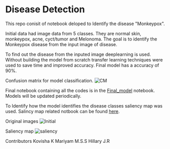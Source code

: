 # Disease Detection

This repo conisit of notebook deloped to Identify the disease "Monkeypox". 

Initial data had image data from 5 classes. They are normal skin, monkeypox, acne, cyct/tumor and Melonoma. The goal is to identify the Monkeypox disease from the input image of disease. 

To find out the disease from the inputed image deeplearning is used. Without building the model from scratch transfer learning techniques were used to save time and improved accuracy. Final model has a accuracy of 90%.

Confusion matrix for model classification.
![CM](https://user-images.githubusercontent.com/68708047/215340221-25f384a6-111a-4a4d-8892-c63a50dda486.png)


Final notebook containing all the codes is in the [Final_model](https://github.com/Vithyashagar/disease_detection/blob/main/Notebooks/Final_Model.ipynb) notebook.
Models will be updated periodically.

To Identify how the model identifies the disease classes saliency map was used. Salincy map related notbook can be found [here](https://github.com/Vithyashagar/disease_detection/blob/main/Notebooks/saliency.ipynb).

Original images
![Initial](https://user-images.githubusercontent.com/68708047/215340292-f5ddb88d-8bbc-4e08-8b4b-323ddd0dbc6b.png)

Saliency map 
![saliency](https://user-images.githubusercontent.com/68708047/215340319-a1367f0f-a80d-4aa0-9a62-5a479bb8d234.png)

Contributors 
Kovisha K
Mariyam M.S.S
Hillary J.R
